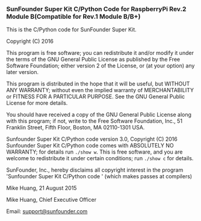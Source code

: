 ### SunFounder Super Kit C/Python Code for RaspberryPi Rev.2 Module B(Compatible for Rev.1 Module B/B+)
This is the C/Python code for SunFounder Super Kit.


Copyright (C) 2016

This program is free software; you can redistribute it and/or modify
it under the terms of the GNU General Public License as published by
the Free Software Foundation; either version 2 of the License, or
(at your option) any later version.

This program is distributed in the hope that it will be useful,
but WITHOUT ANY WARRANTY; without even the implied warranty of
MERCHANTABILITY or FITNESS FOR A PARTICULAR PURPOSE. See the
GNU General Public License for more details.

You should have received a copy of the GNU General Public License along
with this program; if not, write to the Free Software Foundation, Inc.,
51 Franklin Street, Fifth Floor, Boston, MA 02110-1301 USA.

Sunfounder Super Kit C/Python code version 3.0, Copyright (C) 2016
Sunfounder Super Kit C/Python code comes with ABSOLUTELY NO WARRANTY; for details run  `./show w`.
This is free software, and you are welcome to redistribute it
under certain conditions; run `./show c` for details.

SunFounder, Inc., hereby disclaims all copyright interest in the program
'Sunfounder Super Kit C/Python code ' (which makes passes at compilers)

Mike Huang, 21 August 2015

Mike Huang, Chief Executive Officer

Email: support@sunfounder.com
